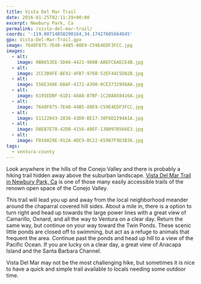```yaml
---
title: Vista Del Mar Trail
date: 2016-01-25T02:11:29+00:00
excerpt: Newbury Park, Ca
permalink: /vista-del-mar-trail/
coords: '-119.00714850290164,34.17427605664845'
gpx: Vista-Del-Mar-Trail.gpx
image: 7648F875-7E40-44B5-80E9-C59E4EDF3FCC.jpg
images:
  - alt: 
    image: 0B8653EE-5D46-4421-960B-ABEFC6AECE4B.jpg
  - alt: 
    image: 2CC3B9FE-BE92-4FB7-976B-52EF44C5D82B.jpg
  - alt: 
    image: 556E349E-D8AF-4172-A390-0CE3732998AA.jpg
  - alt: 
    image: 6195EDBF-61D1-48A8-B7BF-1C28AA58416A.jpg
  - alt: 
    image: 7648F875-7E40-44B5-80E9-C59E4EDF3FCC.jpg
  - alt: 
    image: 51122043-2836-43D0-BE17-30F6D2294A1A.jpg
  - alt: 
    image: D8EB7E78-42DB-4156-A0EF-13B097B566E3.jpg
  - alt: 
    image: FD10A29E-012A-4DC9-BC22-65987F9D3B36.jpg
tags:
  - ventura-county
---
```

Look anywhere in the hills of the Conejo Valley and there is probably a hiking trail hidden away above the suburban landscape. <a href="http://cosf.org/dos-vientos/">Vista Del Mar Trail in Newbury Park, Ca</a> is one of those many easily accessible trails of the renown open space of the Conejo Valley.

This trail will lead you up and away from the local neighborhood meander around the chaparral covered hill sides. About a mile in, there is a option to turn right and head up towards the large power lines with a great view of Camarillo, Oxnard, and all the way to Ventura on a clear day. Return the same way, but continue on your way toward the Twin Ponds. These scenic little ponds are closed off to swimming, but act as a refuge to animals that frequent the area. Continue past the ponds and head up hill to a view of the Pacific Ocean. If you are lucky on a clear day, a great view of Anacapa Island and the Santa Barbara Channel.

Vista Del Mar may not be the most challenging hike, but sometimes it is nice to have a quick and simple trail available to locals needing some outdoor time.



